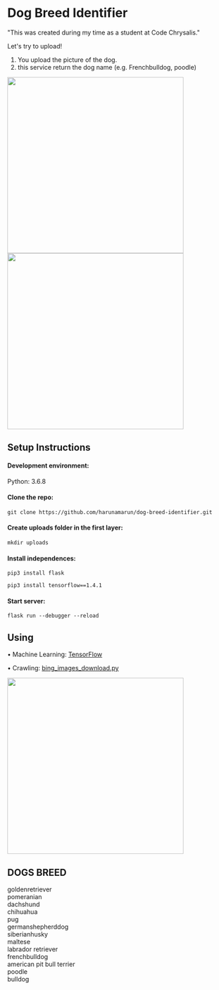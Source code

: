 # Dog Breed Identifier

"This was created during my time as a student at Code Chrysalis."

Let's try to upload!

1. You upload the picture of the dog.
2. this service return the dog name (e.g. Frenchbulldog, poodle)

<img src="https://user-images.githubusercontent.com/56245555/75405959-8a421b80-5952-11ea-8235-6b3d220c11aa.png" width="400px">
<img src="https://user-images.githubusercontent.com/56245555/75406645-4fd97e00-5954-11ea-9445-71b088e98666.png" width="400px">


## Setup Instructions

#### Development environment:
Python: 3.6.8

#### Clone the repo:
```
git clone https://github.com/harunamarun/dog-breed-identifier.git
```

#### Create uploads folder in the first layer:
```
mkdir uploads
```

#### Install independences:
```
pip3 install flask
```
```
pip3 install tensorflow==1.4.1
```

#### Start server:
```
flask run --debugger --reload
```

## Using

• Machine Learning: <a href=https://www.tensorflow.org> TensorFlow </a>

• Crawling: <a href=https://gist.githubusercontent.com/SellersEvan/420aa58176e6aed3b043b034f010f2d5/raw/151f93c52d42301ee1149ee785c9ed5ba66902e1> bing_images_download.py</a>


<img src="https://user-images.githubusercontent.com/56245555/77296907-d7d05f00-6d2b-11ea-907b-bc7736d8fc9e.png" width="400px">


## DOGS BREED
goldenretriever     
pomeranian   
dachshund   
chihuahua   
pug   
germanshepherddog   
siberianhusky   
maltese   
labrador retriever   
frenchbulldog   
american pit bull terrier   
poodle   
bulldog   

